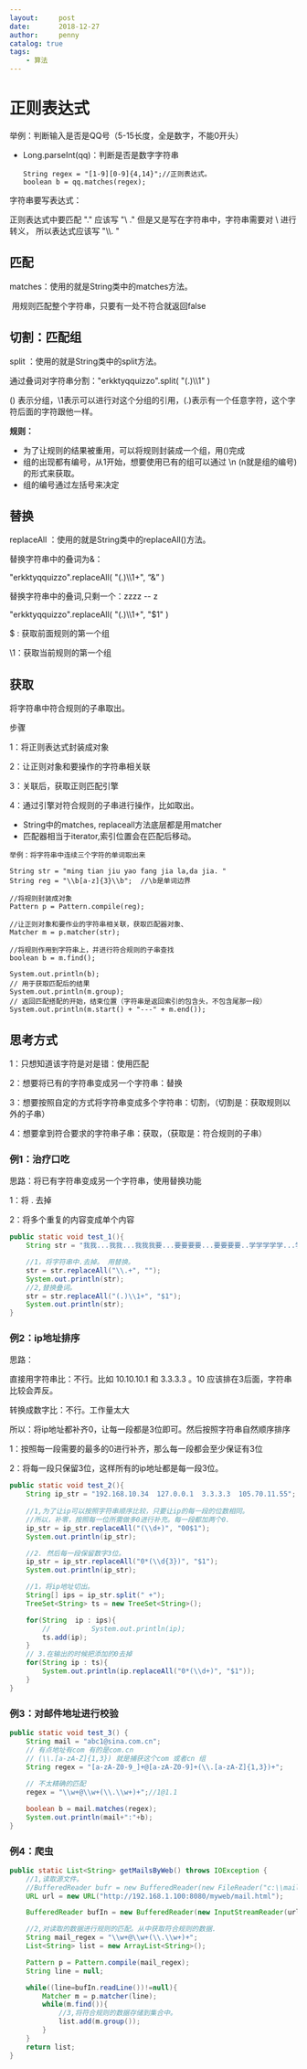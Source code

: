 ```yaml
---
layout:     post
date:       2018-12-27
author:     penny
catalog: true
tags:
    - 算法
---
```


# 正则表达式

举例：判断输入是否是QQ号（5-15长度，全是数字，不能0开头）

- Long.parseInt(qq)：判断是否是数字字符串

  ```
  String regex = "[1-9][0-9]{4,14}";//正则表达式。
  boolean b = qq.matches(regex);	
  ```

字符串要写表达式：

正则表达式中要匹配 "." 应该写  "\ \."    但是又是写在字符串中，字符串需要对 \\  进行转义， 所以表达式应该写  "\\\\.  "

## 匹配

matches：使用的就是String类中的matches方法。

​		    用规则匹配整个字符串，只要有一处不符合就返回false

## 切割：匹配组

split ：使用的就是String类中的split方法。 

通过叠词对字符串分割："erkktyqquizzo".split( "(.)\\\1" )

() 表示分组，\1表示可以进行对这个分组的引用，(.)表示有一个任意字符，这个字符后面的字符跟他一样。

**规则：**

- 为了让规则的结果被重用，可以将规则封装成一个组，用()完成
- 组的出现都有编号，从1开始，想要使用已有的组可以通过 \n (n就是组的编号) 的形式来获取。
- 组的编号通过左括号来决定

## 替换

replaceAll ：使用的就是String类中的replaceAll()方法。

替换字符串中的叠词为&：

"erkktyqquizzo".replaceAll( "(.)\\\1+",  “&” )

替换字符串中的叠词,只剩一个：zzzz -- z

"erkktyqquizzo".replaceAll( "(.)\\\1+",  "$1" )

$ : 获取前面规则的第一个组

\1：获取当前规则的第一个组

## 获取

将字符串中符合规则的子串取出。

步骤

1：将正则表达式封装成对象

2：让正则对象和要操作的字符串相关联

3：关联后，获取正则匹配引擎

4：通过引擎对符合规则的子串进行操作，比如取出。

- String中的matches, replaceall方法底层都是用matcher
- 匹配器相当于iterator,索引位置会在匹配后移动。

```
举例：将字符串中连续三个字符的单词取出来

String str = "ming tian jiu yao fang jia la,da jia. "
String reg = "\\b[a-z]{3}\\b";  //\b是单词边界

//将规则封装成对象
Pattern p = Pattern.compile(reg);

//让正则对象和要作业的字符串相关联，获取匹配器对象、
Matcher m = p.matcher(str);

//将规则作用到字符串上，并进行符合规则的子串查找
boolean b = m.find();

System.out.println(b);
// 用于获取匹配后的结果
System.out.println(m.group);
// 返回匹配搭配的开始，结束位置（字符串是返回索引的包含头，不包含尾那一段）
System.out.println(m.start() + "---" + m.end());
```

## 思考方式

1：只想知道该字符是对是错：使用匹配

2：想要将已有的字符串变成另一个字符串：替换

3：想要按照自定的方式将字符串变成多个字符串：切割，（切割是：获取规则以外的子串）

4：想要拿到符合要求的字符串子串：获取，（获取是：符合规则的子串）

### 例1：治疗口吃

思路：将已有字符串变成另一个字符串，使用替换功能

1：将 .  去掉

2：将多个重复的内容变成单个内容

```java
public static void test_1(){
    String str = "我我...我我...我我我要...要要要要...要要要要..学学学学学...学学编编...编编编编..编..程程...程程...程程程";

    //1，将字符串中.去掉。 用替换。
    str = str.replaceAll("\\.+", "");
    System.out.println(str);
    //2,替换叠词。
    str = str.replaceAll("(.)\\1+", "$1");
    System.out.println(str);
}
```

### 例2：ip地址排序

思路：

直接用字符串比：不行。比如 10.10.10.1  和  3.3.3.3 。10 应该排在3后面，字符串比较会弄反。

转换成数字比：不行。工作量太大

所以：将ip地址都补齐0，让每一段都是3位即可。然后按照字符串自然顺序排序

1：按照每一段需要的最多的0进行补齐，那么每一段都会至少保证有3位

2：将每一段只保留3位，这样所有的ip地址都是每一段3位。

```java
public static void test_2(){
    String ip_str = "192.168.10.34  127.0.0.1  3.3.3.3  105.70.11.55";
    
    //1,为了让ip可以按照字符串顺序比较，只要让ip的每一段的位数相同。
    //所以，补零，按照每一位所需做多0进行补充。每一段都加两个0.
    ip_str = ip_str.replaceAll("(\\d+)", "00$1");
    System.out.println(ip_str);

    //2. 然后每一段保留数字3位。
    ip_str = ip_str.replaceAll("0*(\\d{3})", "$1");
    System.out.println(ip_str);

    //1，将ip地址切出。
    String[] ips = ip_str.split(" +");
    TreeSet<String> ts = new TreeSet<String>();

    for(String  ip : ips){
        //			System.out.println(ip);
        ts.add(ip);
    }
	// 3.在输出的时候把添加的0去掉
    for(String ip : ts){
        System.out.println(ip.replaceAll("0*(\\d+)", "$1"));
    }
}
```

### 例3：对邮件地址进行校验

```java
public static void test_3() {
    String mail = "abc1@sina.com.cn";
    // 有点地址有com 有的是com.cn
    // (\\.[a-zA-Z]{1,3}) 就是捕获这个com 或者cn 组
    String regex = "[a-zA-Z0-9_]+@[a-zA-Z0-9]+(\\.[a-zA-Z]{1,3})+";
    
    // 不太精确的匹配
    regex = "\\w+@\\w+(\\.\\w+)+";//1@1.1

    boolean b = mail.matches(regex);
    System.out.println(mail+":"+b);
}
```

### 例4：爬虫

```java
public static List<String> getMailsByWeb() throws IOException {
    //1,读取源文件。
    //BufferedReader bufr = new BufferedReader(new FileReader("c:\\mail.html"));
    URL url = new URL("http://192.168.1.100:8080/myweb/mail.html");

    BufferedReader bufIn = new BufferedReader(new InputStreamReader(url.openStream()));

    //2,对读取的数据进行规则的匹配。从中获取符合规则的数据.
    String mail_regex = "\\w+@\\w+(\\.\\w+)+";
    List<String> list = new ArrayList<String>();

    Pattern p = Pattern.compile(mail_regex);
    String line = null;

    while((line=bufIn.readLine())!=null){
        Matcher m = p.matcher(line);
        while(m.find()){
            //3,将符合规则的数据存储到集合中。
            list.add(m.group());
        }
    }
    return list;
}
```




